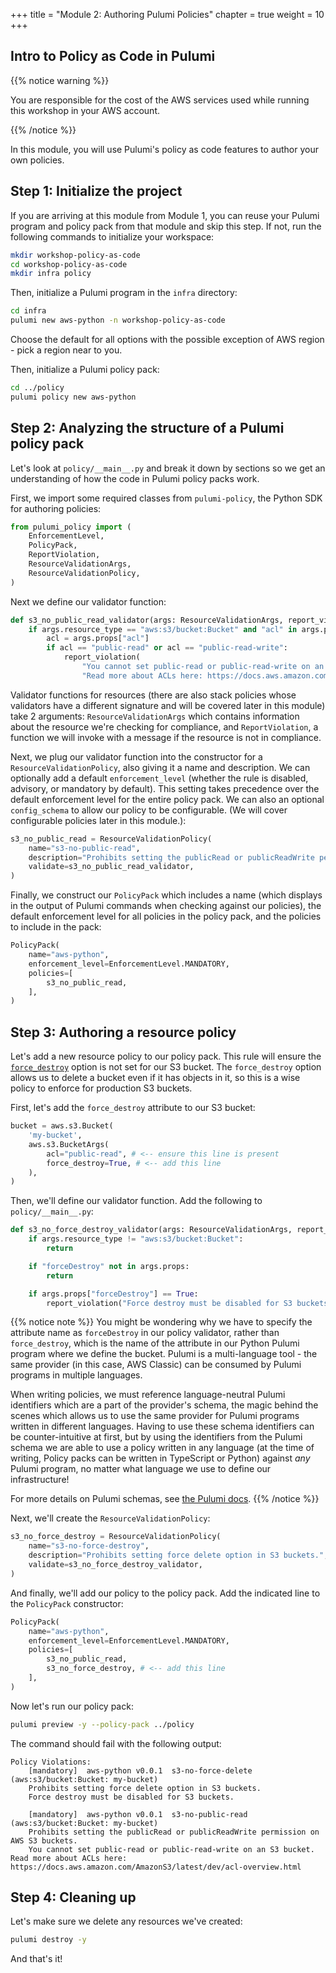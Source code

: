 +++
title = "Module 2: Authoring Pulumi Policies"
chapter = true
weight = 10
+++

## Intro to Policy as Code in Pulumi

{{% notice warning %}}<p> You are responsible for the cost of the AWS services used while running this workshop in your AWS account.</p> {{% /notice %}}

In this module, you will use Pulumi's policy as code features to author your own policies.

## Step 1: Initialize the project

If you are arriving at this module from Module 1, you can reuse your Pulumi program and policy pack from that module and skip this step. If not, run the following commands to initialize your workspace:

```bash
mkdir workshop-policy-as-code
cd workshop-policy-as-code
mkdir infra policy
```

Then, initialize a Pulumi program in the `infra` directory:

```bash
cd infra
pulumi new aws-python -n workshop-policy-as-code
```

Choose the default for all options with the possible exception of AWS region - pick a region near to you.

Then, initialize a Pulumi policy pack:

```bash
cd ../policy
pulumi policy new aws-python
```

## Step 2: Analyzing the structure of a Pulumi policy pack

Let's look at `policy/__main__.py` and break it down by sections so we get an understanding of how the code in Pulumi policy packs work.

First, we import some required classes from `pulumi-policy`, the Python SDK for authoring policies:

```python
from pulumi_policy import (
    EnforcementLevel,
    PolicyPack,
    ReportViolation,
    ResourceValidationArgs,
    ResourceValidationPolicy,
)
```

Next we define our validator function:

```python
def s3_no_public_read_validator(args: ResourceValidationArgs, report_violation: ReportViolation):
    if args.resource_type == "aws:s3/bucket:Bucket" and "acl" in args.props:
        acl = args.props["acl"]
        if acl == "public-read" or acl == "public-read-write":
            report_violation(
                "You cannot set public-read or public-read-write on an S3 bucket. " +
                "Read more about ACLs here: https://docs.aws.amazon.com/AmazonS3/latest/dev/acl-overview.html")
```

Validator functions for resources (there are also stack policies whose validators have a different signature and will be covered later in this module) take 2 arguments: `ResourceValidationArgs` which contains information about the resource we're checking for compliance, and `ReportViolation`, a function we will invoke with a message if the resource is not in compliance.

Next, we plug our validator function into the constructor for a `ResourceValidationPolicy`, also giving it a name and description. We can optionally add a default `enforcement_level` (whether the rule is disabled, advisory, or mandatory by default). This setting takes precedence over the default enforcement level for the entire policy pack. We can also an optional `config_schema` to allow our policy to be configurable. (We will cover configurable policies later in this module.):

```python
s3_no_public_read = ResourceValidationPolicy(
    name="s3-no-public-read",
    description="Prohibits setting the publicRead or publicReadWrite permission on AWS S3 buckets.",
    validate=s3_no_public_read_validator,
)
```

Finally, we construct our `PolicyPack` which includes a name (which displays in the output of Pulumi commands when checking against our policies), the default enforcement level for all policies in the policy pack, and the policies to include in the pack:

```python
PolicyPack(
    name="aws-python",
    enforcement_level=EnforcementLevel.MANDATORY,
    policies=[
        s3_no_public_read,
    ],
)
```

## Step 3: Authoring a resource policy

Let's add a new resource policy to our policy pack. This rule will ensure the [`force_destroy`](https://www.pulumi.com/registry/packages/aws/api-docs/s3/bucket/#force_destroy_python) option is not set for our S3 bucket. The `force_destroy` option allows us to delete a bucket even if it has objects in it, so this is a wise policy to enforce for production S3 buckets.

First, let's add the `force_destroy` attribute to our S3 bucket:

```python
bucket = aws.s3.Bucket(
    'my-bucket',
    aws.s3.BucketArgs(
        acl="public-read", # <-- ensure this line is present
        force_destroy=True, # <-- add this line
    ),
)
```

Then, we'll define our validator function. Add the following to `policy/__main__.py`:

```python
def s3_no_force_destroy_validator(args: ResourceValidationArgs, report_violation: ReportViolation):
    if args.resource_type != "aws:s3/bucket:Bucket":
        return

    if "forceDestroy" not in args.props:
        return

    if args.props["forceDestroy"] == True:
        report_violation("Force destroy must be disabled for S3 buckets.")
```

{{% notice note %}}
You might be wondering why we have to specify the attribute name as `forceDestroy` in our policy validator, rather than `force_destroy`, which is the name of the attribute in our Python Pulumi program where we define the bucket. Pulumi is a multi-language tool - the same provider (in this case, AWS Classic) can be consumed by Pulumi programs in multiple languages.

When writing policies, we must reference language-neutral Pulumi identifiers which are a part of the provider's schema, the magic behind the scenes which allows us to use the same provider for Pulumi programs written in different languages. Having to use these schema identifiers can be counter-intuitive at first, but by using the identifiers from the Pulumi schema we are able to use a policy written in any language (at the time of writing, Policy packs can be written in TypeScript or Python) against *any* Pulumi program, no matter what language we use to define our infrastructure!

For more details on Pulumi schemas, see [the Pulumi docs](https://www.pulumi.com/docs/guides/pulumi-packages/schema/).
{{% /notice %}}

Next, we'll create the `ResourceValidationPolicy`:

```python
s3_no_force_destroy = ResourceValidationPolicy(
    name="s3-no-force-destroy",
    description="Prohibits setting force delete option in S3 buckets.",
    validate=s3_no_force_destroy_validator,
)
```

And finally, we'll add our policy to the policy pack. Add the indicated line to the `PolicyPack` constructor:

```python
PolicyPack(
    name="aws-python",
    enforcement_level=EnforcementLevel.MANDATORY,
    policies=[
        s3_no_public_read,
        s3_no_force_destroy, # <-- add this line
    ],
)
```

Now let's run our policy pack:

```bash
pulumi preview -y --policy-pack ../policy
```

The command should fail with the following output:

```text
Policy Violations:
    [mandatory]  aws-python v0.0.1  s3-no-force-delete (aws:s3/bucket:Bucket: my-bucket)
    Prohibits setting force delete option in S3 buckets.
    Force destroy must be disabled for S3 buckets.
    
    [mandatory]  aws-python v0.0.1  s3-no-public-read (aws:s3/bucket:Bucket: my-bucket)
    Prohibits setting the publicRead or publicReadWrite permission on AWS S3 buckets.
    You cannot set public-read or public-read-write on an S3 bucket. Read more about ACLs here: https://docs.aws.amazon.com/AmazonS3/latest/dev/acl-overview.html
```

## Step 4: Cleaning up

Let's make sure we delete any resources we've created:

```bash
pulumi destroy -y
```

And that's it!
